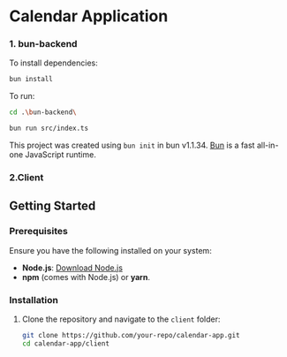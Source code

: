 # Calendar Application

### 1. bun-backend

To install dependencies:

```bash
bun install
```


To run:
```bash
cd .\bun-backend\
```
```bash
bun run src/index.ts
```
This project was created using `bun init` in bun v1.1.34. [Bun](https://bun.sh) is a fast all-in-one JavaScript runtime.

### 2.Client
## Getting Started
### Prerequisites
Ensure you have the following installed on your system:
- **Node.js**: [Download Node.js](https://nodejs.org)
- **npm** (comes with Node.js) or **yarn**.
 ### Installation
1. Clone the repository and navigate to the `client` folder:
   ```bash
   git clone https://github.com/your-repo/calendar-app.git
   cd calendar-app/client



